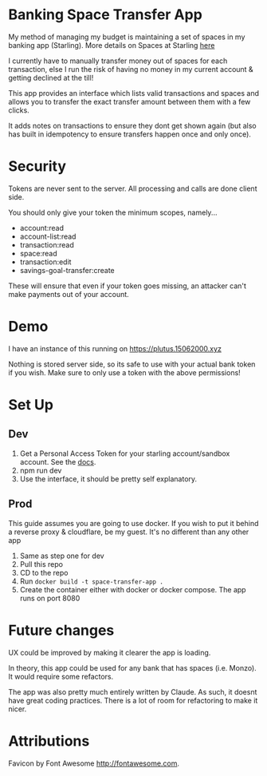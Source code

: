 # Banking Space Transfer App

My method of managing my budget is maintaining a set of spaces in my banking app (Starling). 
More details on Spaces at Starling [here](https://www.starlingbank.com/features/spaces/)

I currently have to manually transfer money out of spaces for each transaction, else I run the risk of having 
no money in my current account & getting declined at the till!

This app provides an interface which lists valid transactions and spaces and allows you to transfer the exact transfer 
amount between them with a few clicks.

It adds notes on transactions to ensure they dont get shown again (but also has built in idempotency to ensure transfers happen once and only once).

# Security
Tokens are never sent to the server. All processing and calls are done client side.

You should only give your token the minimum scopes, namely...
- account:read
- account-list:read
- transaction:read
- space:read
- transaction:edit
- savings-goal-transfer:create

These will ensure that even if your token goes missing, an attacker can't make payments out of your account.

# Demo
I have an instance of this running on https://plutus.15062000.xyz

Nothing is stored server side, so its safe to use with your actual bank token if you wish. Make sure to only use a token
with the above permissions!

# Set Up

## Dev
1) Get a Personal Access Token for your starling account/sandbox account. See the [docs](https://developer.starlingbank.com/).
2) npm run dev
3) Use the interface, it should be pretty self explanatory.

## Prod
This guide assumes you are going to use docker. If you wish to put it behind a reverse proxy & cloudflare, be my guest. It's no different than any other app

1) Same as step one for dev
2) Pull this repo
3) CD to the repo
3) Run `docker build -t space-transfer-app .`
4) Create the container either with docker or docker compose. The app runs on port 8080

# Future changes

UX could be improved by making it clearer the app is loading. 

In theory, this app could be used for any bank that has spaces (i.e. Monzo). It would require some refactors.

The app was also pretty much entirely written by Claude. As such, it doesnt have great coding practices.
There is a lot of room for refactoring to make it nicer.

# Attributions
Favicon by Font Awesome http://fontawesome.com. 